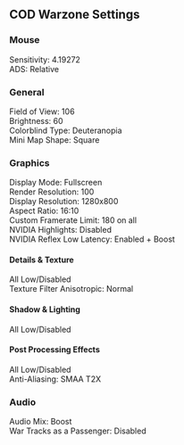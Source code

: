 ## COD Warzone Settings  

### Mouse  
Sensitivity: 4.19272  
ADS: Relative  

### General  
Field of View: 106  
Brightness: 60  
Colorblind Type: Deuteranopia  
Mini Map Shape: Square  

### Graphics  
Display Mode: Fullscreen  
Render Resolution: 100  
Display Resolution: 1280x800  
Aspect Ratio: 16:10  
Custom Framerate Limit: 180 on all  
NVIDIA Highlights: Disabled  
NVIDIA Reflex Low Latency: Enabled + Boost  

#### Details & Texture  
All Low/Disabled  
Texture Filter Anisotropic: Normal  

#### Shadow & Lighting  
All Low/Disabled  

#### Post Processing Effects  
All Low/Disabled  
Anti-Aliasing: SMAA T2X  

### Audio  
Audio Mix: Boost  
War Tracks as a Passenger: Disabled  
